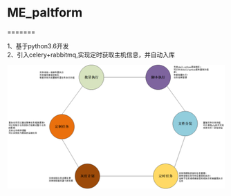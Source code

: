 # ME_paltform 

=======

1、基于python3.6开发    
2、引入celery+rabbitmq,实现定时获取主机信息，并自动入库

![总体设计](https://github.com/jaminlu/ME_paltform/blob/master/%E4%BD%9C%E4%B8%9A%E7%AE%A1%E7%90%86%E5%B9%B3%E5%8F%B0%E8%AE%BE%E8%AE%A1.jpg)
